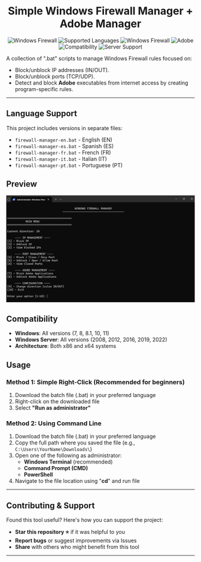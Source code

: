 <div align="center">
  
# Simple Windows Firewall Manager + Adobe Manager

![Windows Firewall](https://img.shields.io/badge/Windows%20Firewall-Manager-0078D4?logo=github&logoColor=white)
![Supported Languages](https://img.shields.io/badge/Supported_Languages-EN,_ES,_FR,_IT,_PT-green?logo=googletranslate&logoColor=white)
![Windows Firewall](https://img.shields.io/badge/Windows%20Firewall-Manager-0078D4?logo=windows&logoColor=green)
![Adobe](https://img.shields.io/badge/Adobe-Block_Manager-ff2d00?logo=adobe&logoColor=white)
![Compatibility](https://img.shields.io/badge/Windows-All_Versions-blue?logo=windows&logoColor=white)
![Server Support](https://img.shields.io/badge/Windows_Server-Supported-lightgrey)

</div>

A collection of ".bat" scripts to manage Windows Firewall rules focused on:
- Block/unblock IP addresses (IN/OUT).
- Block/unblock ports (TCP/UDP).
- Detect and block **Adobe** executables from internet access by creating program-specific rules.
---

## Language Support
This project includes versions in separate files:
- `firewall-manager-en.bat` - English (EN)
- `firewall-manager-es.bat` - Spanish (ES)
- `firewall-manager-fr.bat` - French (FR)
- `firewall-manager-it.bat` - Italian (IT)
- `firewall-manager-pt.bat` - Portuguese (PT)

## Preview
![Main Menu](screenshots/MainMenu.png)

## Compatibility
- **Windows**: All versions (7, 8, 8.1, 10, 11)
- **Windows Server**: All versions (2008, 2012, 2016, 2019, 2022)
- **Architecture**: Both x86 and x64 systems

## Usage

### Method 1: Simple Right-Click (Recommended for beginners)
1. Download the batch file (.bat) in your preferred language
2. Right-click on the downloaded file
3. Select **"Run as administrator"**

### Method 2: Using Command Line
1. Download the batch file (.bat) in your preferred language
2. Copy the full path where you saved the file (e.g., `C:\Users\YourName\Downloads\`)
3. Open one of the following as administrator:
   - **Windows Terminal** (recommended)
   - **Command Prompt (CMD)**
   - **PowerShell**
4. Navigate to the file location using "**cd**" and run file
---

## Contributing & Support

Found this tool useful? Here's how you can support the project:
- **Star this repository ⭐** if it was helpful to you
- **Report bugs** or suggest improvements via Issues
- **Share** with others who might benefit from this tool
---
